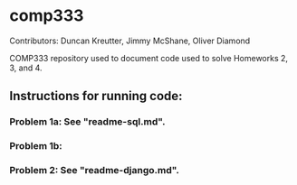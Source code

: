 # comp333

Contributors: Duncan Kreutter, Jimmy McShane, Oliver Diamond

COMP333 repository used to document code used to solve Homeworks 2, 3, and 4.

## Instructions for running code:

### Problem 1a: See "readme-sql.md".

### Problem 1b:

### Problem 2: See "readme-django.md".
